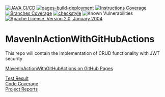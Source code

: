 [![JAVA CI/CD](https://github.com/faisalazam/MavenInActionWithGitHubActions/actions/workflows/build.yml/badge.svg)](https://github.com/faisalazam/MavenInActionWithGitHubActions/actions/workflows/build.yml)
[![pages-build-deployment](https://github.com/faisalazam/MavenInActionWithGitHubActions/actions/workflows/pages/pages-build-deployment/badge.svg)](https://github.com/faisalazam/MavenInActionWithGitHubActions/actions/workflows/pages/pages-build-deployment)
[![Instructions Coverage](https://faisalazam.github.io/MavenInActionWithGitHubActions/jacoco-merged/jacoco-resources/badges/jacoco.svg)](https://faisalazam.github.io/MavenInActionWithGitHubActions/jacoco-merged/index.html)
[![Branches Coverage](https://faisalazam.github.io/MavenInActionWithGitHubActions/jacoco-merged/jacoco-resources/badges/branches.svg)](https://faisalazam.github.io/MavenInActionWithGitHubActions/jacoco-merged/index.html)
[![checkstyle](https://faisalazam.github.io/MavenInActionWithGitHubActions/badges/checkstyle-result.svg)](https://faisalazam.github.io/MavenInActionWithGitHubActions/checkstyle.html)
![Known Vulnerabilities](https://snyk.io/test/github/faisalazam/maveninactionwithgithubactions/badge.svg)
[![Apache License, Version 2.0, January 2004](https://img.shields.io/github/license/apache/maven.svg?label=License)](https://faisalazam.github.io/MavenInActionWithGitHubActions/LICENSE)


# MavenInActionWithGitHubActions
This repo will contain the Implementation of CRUD functionality with JWT security

[MavenInActionWithGitHubActions on GitHub Pages](https://faisalazam.github.io/MavenInActionWithGitHubActions)

[Test Result](https://faisalazam.github.io/MavenInActionWithGitHubActions/surefire-report.html)
<br />
[Code Coverage](https://faisalazam.github.io/MavenInActionWithGitHubActions/jacoco/index.html)
<br />
[Project Reports](https://faisalazam.github.io/MavenInActionWithGitHubActions/project-reports.html)